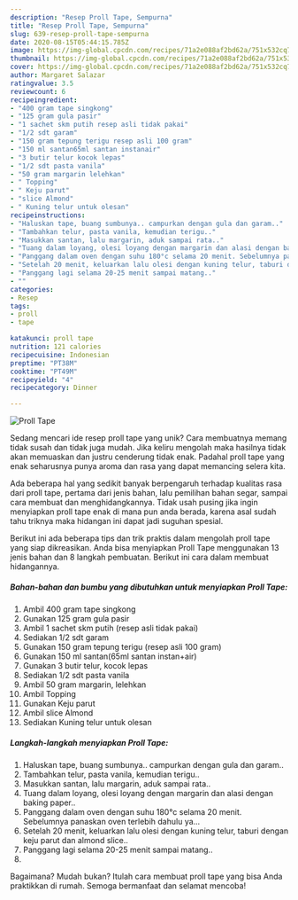 ```yaml
---
description: "Resep Proll Tape, Sempurna"
title: "Resep Proll Tape, Sempurna"
slug: 639-resep-proll-tape-sempurna
date: 2020-08-15T05:44:15.785Z
image: https://img-global.cpcdn.com/recipes/71a2e088af2bd62a/751x532cq70/proll-tape-foto-resep-utama.jpg
thumbnail: https://img-global.cpcdn.com/recipes/71a2e088af2bd62a/751x532cq70/proll-tape-foto-resep-utama.jpg
cover: https://img-global.cpcdn.com/recipes/71a2e088af2bd62a/751x532cq70/proll-tape-foto-resep-utama.jpg
author: Margaret Salazar
ratingvalue: 3.5
reviewcount: 6
recipeingredient:
- "400 gram tape singkong"
- "125 gram gula pasir"
- "1 sachet skm putih resep asli tidak pakai"
- "1/2 sdt garam"
- "150 gram tepung terigu resep asli 100 gram"
- "150 ml santan65ml santan instanair"
- "3 butir telur kocok lepas"
- "1/2 sdt pasta vanila"
- "50 gram margarin lelehkan"
- " Topping"
- " Keju parut"
- "slice Almond"
- " Kuning telur untuk olesan"
recipeinstructions:
- "Haluskan tape, buang sumbunya.. campurkan dengan gula dan garam.."
- "Tambahkan telur, pasta vanila, kemudian terigu.."
- "Masukkan santan, lalu margarin, aduk sampai rata.."
- "Tuang dalam loyang, olesi loyang dengan margarin dan alasi dengan baking paper.."
- "Panggang dalam oven dengan suhu 180°c selama 20 menit. Sebelumnya panaskan oven terlebih dahulu ya..."
- "Setelah 20 menit, keluarkan lalu olesi dengan kuning telur, taburi dengan keju parut dan almond slice.."
- "Panggang lagi selama 20-25 menit sampai matang.."
- ""
categories:
- Resep
tags:
- proll
- tape

katakunci: proll tape 
nutrition: 121 calories
recipecuisine: Indonesian
preptime: "PT38M"
cooktime: "PT49M"
recipeyield: "4"
recipecategory: Dinner

---
```



![Proll Tape](https://img-global.cpcdn.com/recipes/71a2e088af2bd62a/751x532cq70/proll-tape-foto-resep-utama.jpg)

Sedang mencari ide resep proll tape yang unik? Cara membuatnya memang tidak susah dan tidak juga mudah. Jika keliru mengolah maka hasilnya tidak akan memuaskan dan justru cenderung tidak enak. Padahal proll tape yang enak seharusnya punya aroma dan rasa yang dapat memancing selera kita.

Ada beberapa hal yang sedikit banyak berpengaruh terhadap kualitas rasa dari proll tape, pertama dari jenis bahan, lalu pemilihan bahan segar, sampai cara membuat dan menghidangkannya. Tidak usah pusing jika ingin menyiapkan proll tape enak di mana pun anda berada, karena asal sudah tahu triknya maka hidangan ini dapat jadi suguhan spesial.




Berikut ini ada beberapa tips dan trik praktis dalam mengolah proll tape yang siap dikreasikan. Anda bisa menyiapkan Proll Tape menggunakan 13 jenis bahan dan 8 langkah pembuatan. Berikut ini cara dalam membuat hidangannya.

<!--inarticleads1-->

##### Bahan-bahan dan bumbu yang dibutuhkan untuk menyiapkan Proll Tape:

1. Ambil 400 gram tape singkong
1. Gunakan 125 gram gula pasir
1. Ambil 1 sachet skm putih (resep asli tidak pakai)
1. Sediakan 1/2 sdt garam
1. Gunakan 150 gram tepung terigu (resep asli 100 gram)
1. Gunakan 150 ml santan(65ml santan instan+air)
1. Gunakan 3 butir telur, kocok lepas
1. Sediakan 1/2 sdt pasta vanila
1. Ambil 50 gram margarin, lelehkan
1. Ambil  Topping
1. Gunakan  Keju parut
1. Ambil slice Almond
1. Sediakan  Kuning telur untuk olesan




<!--inarticleads2-->

##### Langkah-langkah menyiapkan Proll Tape:

1. Haluskan tape, buang sumbunya.. campurkan dengan gula dan garam..
1. Tambahkan telur, pasta vanila, kemudian terigu..
1. Masukkan santan, lalu margarin, aduk sampai rata..
1. Tuang dalam loyang, olesi loyang dengan margarin dan alasi dengan baking paper..
1. Panggang dalam oven dengan suhu 180°c selama 20 menit. Sebelumnya panaskan oven terlebih dahulu ya...
1. Setelah 20 menit, keluarkan lalu olesi dengan kuning telur, taburi dengan keju parut dan almond slice..
1. Panggang lagi selama 20-25 menit sampai matang..
1. 




Bagaimana? Mudah bukan? Itulah cara membuat proll tape yang bisa Anda praktikkan di rumah. Semoga bermanfaat dan selamat mencoba!

